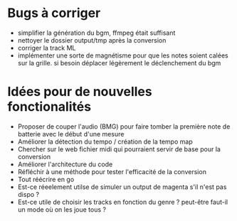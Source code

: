 # Bugs à corriger

- simplifier la génération du bgm, ffmpeg était suffisant
- nettoyer le dossier output/tmp après la conversion
- corriger la track ML
- implémenter une sorte de magnétisme pour que les notes soient calées sur la grille. si besoin déplacer légèrement le déclenchement du bgm

# Idées pour de nouvelles fonctionalités

- Proposer de couper l'audio (BMG) pour faire tomber la première note de batterie avec le début d'une mesure
- Améliorer la détection du tempo / création de la tempo map
- Chercher sur le web fichier midi qui pourraient servir de base pour la conversion
- Améliorer l'architecture du code
- Réfléchir à une méthode pour tester l'efficacité de la conversion
- Tout réécrire en go
- Est-ce réeelement utilse de simuler un output de magenta s'il n'est pas dispo ?
- Est-ce utile de choisir les tracks en fonction du genre ? peut-être faut-il un mode où on les joue tous ?
